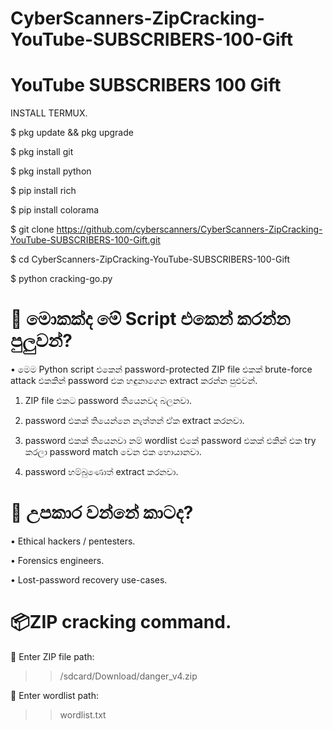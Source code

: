 # CyberScanners-ZipCracking-YouTube-SUBSCRIBERS-100-Gift

# YouTube SUBSCRIBERS 100 Gift

INSTALL TERMUX.

$ pkg update && pkg upgrade

$ pkg install git

$ pkg install python

$ pip install rich

$ pip install colorama

$ git clone https://github.com/cyberscanners/CyberScanners-ZipCracking-YouTube-SUBSCRIBERS-100-Gift.git

$ cd CyberScanners-ZipCracking-YouTube-SUBSCRIBERS-100-Gift

$ python cracking-go.py


# 🔐 මොකක්ද මේ Script එකෙන් කරන්න පුලුවන්?

• මෙම Python script එකෙන් password-protected ZIP file එකක් brute-force attack එකකින් password එක හඳුනාගෙන extract කරන්න පුළුවන්.

1) ZIP file එකට password තියෙනවද බලනවා.

2) password එකක් තියෙන්නෙ නැත්තන් ඒක extract කරනවා.

3) password එකක් තියෙනවා නම් wordlist එකේ password එකක් එකින් එක try කරලා password match වෙන එක හොයානවා.

4) password හම්බුණොත් extract කරනවා.

# 📌 උපකාර වන්නේ කාටද?

• Ethical hackers / pentesters.

• Forensics engineers.

• Lost-password recovery use-cases.

# 📦ZIP cracking command.

📂 Enter ZIP file path:
>> /sdcard/Download/danger_v4.zip

📜 Enter wordlist path:
>> wordlist.txt

